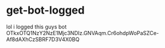 # get-bot-logged
lol i logged this guys bot OTkxOTQ1NzY2NzE1Mjc3NDIz.GNVAqm.Cr6ohdpWoPaSZCe-Af8dAXhCzSBRF7D3V4X0BQ
